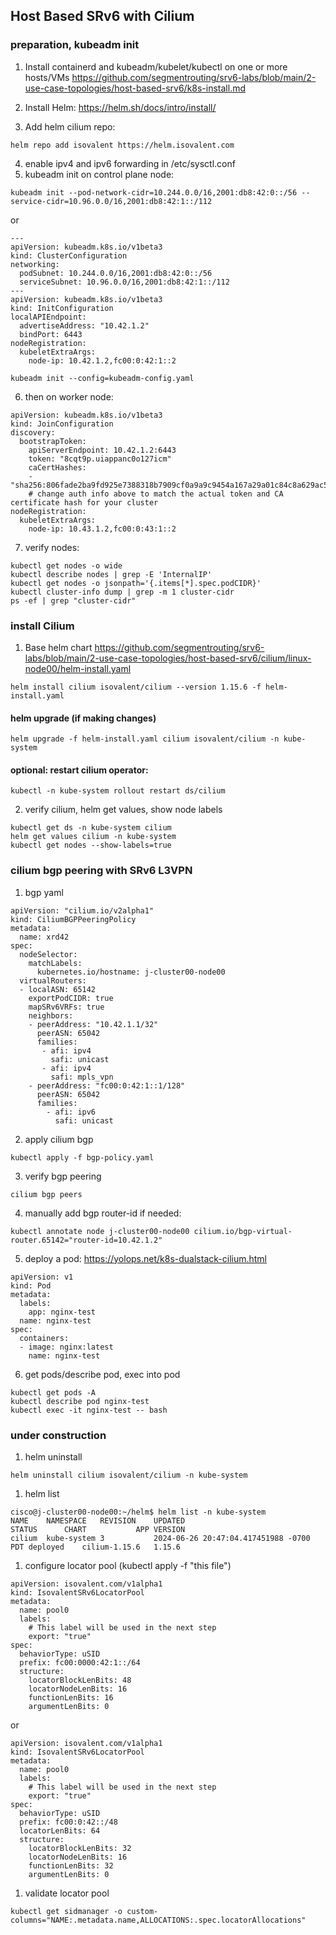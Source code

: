 ## Host Based SRv6 with Cilium

### preparation, kubeadm init
1. Install containerd and kubeadm/kubelet/kubectl on one or more hosts/VMs
https://github.com/segmentrouting/srv6-labs/blob/main/2-use-case-topologies/host-based-srv6/k8s-install.md

2. Install Helm: https://helm.sh/docs/intro/install/
3. Add helm cilium repo:
```
helm repo add isovalent https://helm.isovalent.com
```

4. enable ipv4 and ipv6 forwarding in /etc/sysctl.conf
5. kubeadm init on control plane node:
```
kubeadm init --pod-network-cidr=10.244.0.0/16,2001:db8:42:0::/56 --service-cidr=10.96.0.0/16,2001:db8:42:1::/112
```
or
```
---
apiVersion: kubeadm.k8s.io/v1beta3
kind: ClusterConfiguration
networking:
  podSubnet: 10.244.0.0/16,2001:db8:42:0::/56
  serviceSubnet: 10.96.0.0/16,2001:db8:42:1::/112
---
apiVersion: kubeadm.k8s.io/v1beta3
kind: InitConfiguration
localAPIEndpoint:
  advertiseAddress: "10.42.1.2"
  bindPort: 6443
nodeRegistration:
  kubeletExtraArgs:
    node-ip: 10.42.1.2,fc00:0:42:1::2
```
```
kubeadm init --config=kubeadm-config.yaml
```
6. then on worker node:
```
apiVersion: kubeadm.k8s.io/v1beta3
kind: JoinConfiguration
discovery:
  bootstrapToken:
    apiServerEndpoint: 10.42.1.2:6443
    token: "8cqt9p.uiappanc0o127icm"
    caCertHashes:
    - "sha256:806fade2ba9fd925e7388318b7909cf0a9a9c9454a167a29a01c84c8a629ac53"
    # change auth info above to match the actual token and CA certificate hash for your cluster
nodeRegistration:
  kubeletExtraArgs:
    node-ip: 10.43.1.2,fc00:0:43:1::2
```

7. verify nodes:
```
kubectl get nodes -o wide
kubectl describe nodes | grep -E 'InternalIP'
kubectl get nodes -o jsonpath='{.items[*].spec.podCIDR}'
kubectl cluster-info dump | grep -m 1 cluster-cidr
ps -ef | grep "cluster-cidr"
```
### install Cilium
1. Base helm chart
https://github.com/segmentrouting/srv6-labs/blob/main/2-use-case-topologies/host-based-srv6/cilium/linux-node00/helm-install.yaml

```
helm install cilium isovalent/cilium --version 1.15.6 -f helm-install.yaml
```

#### helm upgrade (if making changes)
```
helm upgrade -f helm-install.yaml cilium isovalent/cilium -n kube-system
```

#### optional: restart cilium operator:
```
kubectl -n kube-system rollout restart ds/cilium
```

2. verify cilium, helm get values, show node labels
```
kubectl get ds -n kube-system cilium
helm get values cilium -n kube-system
kubectl get nodes --show-labels=true
```

###  cilium bgp peering with SRv6 L3VPN

1. bgp yaml
```
apiVersion: "cilium.io/v2alpha1"
kind: CiliumBGPPeeringPolicy
metadata:
  name: xrd42
spec:
  nodeSelector:
    matchLabels:
      kubernetes.io/hostname: j-cluster00-node00
  virtualRouters:
  - localASN: 65142
    exportPodCIDR: true
    mapSRv6VRFs: true
    neighbors:
    - peerAddress: "10.42.1.1/32"
      peerASN: 65042
      families:
       - afi: ipv4
         safi: unicast
       - afi: ipv4
         safi: mpls_vpn
    - peerAddress: "fc00:0:42:1::1/128"
      peerASN: 65042
      families:
        - afi: ipv6
          safi: unicast
```

2. apply cilium bgp
```
kubectl apply -f bgp-policy.yaml
```

3. verify bgp peering
```
cilium bgp peers
```

4. manually add bgp router-id if needed:
```
kubectl annotate node j-cluster00-node00 cilium.io/bgp-virtual-router.65142="router-id=10.42.1.2"
```

5. deploy a pod:
https://yolops.net/k8s-dualstack-cilium.html

```
apiVersion: v1
kind: Pod
metadata:
  labels:
    app: nginx-test
  name: nginx-test
spec:
  containers:
  - image: nginx:latest
    name: nginx-test
```

6.  get pods/describe pod, exec into pod
```
kubectl get pods -A
kubectl describe pod nginx-test
kubectl exec -it nginx-test -- bash
```

### under construction

1.  helm uninstall
```
helm uninstall cilium isovalent/cilium -n kube-system
```

1.  helm list
```
cisco@j-cluster00-node00:~/helm$ helm list -n kube-system
NAME  	NAMESPACE  	REVISION	UPDATED                                	STATUS  	CHART        	APP VERSION
cilium	kube-system	3       	2024-06-26 20:47:04.417451988 -0700 PDT	deployed	cilium-1.15.6	1.15.6    
```

1.  configure locator pool (kubectl apply -f "this file")
```
apiVersion: isovalent.com/v1alpha1
kind: IsovalentSRv6LocatorPool
metadata:
  name: pool0
  labels:
    # This label will be used in the next step
    export: "true"
spec:
  behaviorType: uSID
  prefix: fc00:0000:42:1::/64
  structure:
    locatorBlockLenBits: 48
    locatorNodeLenBits: 16
    functionLenBits: 16
    argumentLenBits: 0
```
or
```
apiVersion: isovalent.com/v1alpha1
kind: IsovalentSRv6LocatorPool
metadata:
  name: pool0
  labels:
    # This label will be used in the next step
    export: "true"
spec:
  behaviorType: uSID
  prefix: fc00:0:42::/48
  locatorLenBits: 64 
  structure:
    locatorBlockLenBits: 32
    locatorNodeLenBits: 16
    functionLenBits: 32
    argumentLenBits: 0
```

1.  validate locator pool
```
kubectl get sidmanager -o custom-columns="NAME:.metadata.name,ALLOCATIONS:.spec.locatorAllocations"
```

